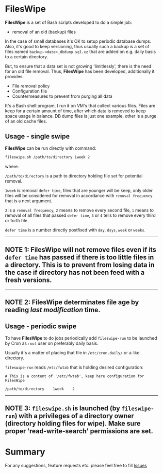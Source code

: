 # FilesWipe

**FilesWipe** is a set of Bash scripts developed to do a simple job:

* removal of an old (backup) files

In the case of small databases it's OK to setup periodic database dumps.
Also, it's good to keep versioning, thus usually such a backup is a set of
files named `backup-<date>_dbdump.sql.xz` that are added on e.g. daily basis
to a certain directory.

But, to ensure that a data set is not growing 'limitlessly', there is the need for
an old file removal. Thus, **FilesWipe** has been developed, additionally it
provides:

* File removal policy
* Configuration file
* Countermeasures to prevent from purging all data

It's a Bash shell program, I run it on VM's that collect various files. Files are
keep for a certain amount of time, after which data is removed to keep space usage in balance.
DB dump files is just one example, other is a purge of an old cache files.

## Usage - single swipe

**FilesWipe** can be run directly with command:
````bash
fileswipe.sh /path/to/directory 1week 2
````
where:

`/path/to/directory` is a path to directory holding file set for potential removal.

`1week` is removal `defer time`, files that are younger will be keep, only older files will
be considered for removal in accordance with `removal frequency` that is a next argument.

`2` is a `removal frequency`, `2` means to remove every second file, `1` means to removal of
all files that passed `defer time`, `3` or `4` tells to remove every third or forth file.


`defer time` is a number directly postfixed with `day`, `days`, `week` or `weeks`.

--------------------------------------------------------------------------------------------
**NOTE 1:**
**FilesWipe** will not remove files even if its `defer time` has passed if there is too little files in a directory.
This is to prevent from losing data in the case if directory has not been feed with a fresh versions.
--------------------------------------------------------------------------------------------

--------------------------------------------------------------------------------------------
**NOTE 2:**
**FilesWipe** determinates file age by reading *last modification* time.
--------------------------------------------------------------------------------------------

## Usage - periodic swipe

To have **FilesWipe** to do jobs periodically add `fileswipe-run` to be launched by Cron as `root` user on preferably daily basis.

Usually it's a matter of placing that file in `/etc/cron.daily/` or a like directory.

`fileswipe-run` reads `/etc/fwtab` that is holding desired configuration:

```
# This is a content of '/etc/fwtab', keep here configuration for FilesWipe

/path/to/directory    1week    2
```

--------------------------------------------------------------------------------------------
**NOTE 3:**
`fileswipe.sh` is launched (by `fileswipe-run`) with a privileges of a directory owner
(directory holding files for wipe). Make sure proper 'read-write-search' permissions are set.
--------------------------------------------------------------------------------------------

# Summary
For any suggestions, feature requests etc. please feel free to fill [Issues](https://github.com/tools200ms/fileswipe/issues)
